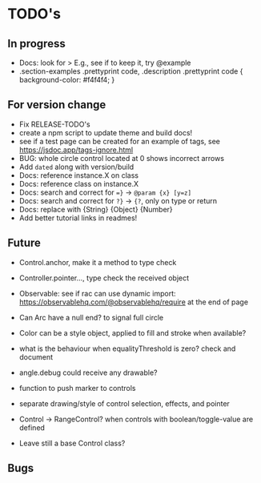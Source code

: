 TODO's
======


In progress
-----------
+ Docs: look for > E.g., see if to keep it, try @example
+ .section-examples .prettyprint code,
.description .prettyprint code {
    background-color: #f4f4f4;
}



For version change
------------------
+ Fix RELEASE-TODO's
+ create a npm script to update theme and build docs!
+ see if a test page can be created for an example of tags, see https://jsdoc.app/tags-ignore.html
+ BUG: whole circle control located at 0 shows incorrect arrows
+ Add `dated` along with version/build
+ Docs: reference instance.X on class
+ Docs: reference class on instance.X
+ Docs: search and correct for `=}` -> `@param {x} [y=z]`
+ Docs: search and correct for `?}` -> `{?`, only on type or return
+ Docs: replace with {String} {Object} {Number}
+ Add better tutorial links in readmes!



Future
------
+ Control.anchor, make it a method to type check
+ Controller.pointer..., type check the received object

+ Observable: see if rac can use dynamic import: https://observablehq.com/@observablehq/require at the end of page

+ Can Arc have a null end? to signal full circle

+ Color can be a style object, applied to fill and stroke when available?

+ what is the behaviour when equalityThreshold is zero? check and document

+ angle.debug could receive any drawable?

+ function to push marker to controls

+ separate drawing/style of control selection, effects, and pointer

+ Control -> RangeControl? when controls with boolean/toggle-value are defined
+ Leave still a base Control class?


Bugs
----

